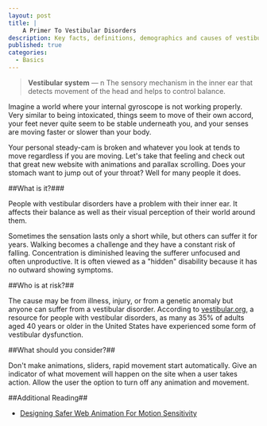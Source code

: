 ```yaml
---
layout: post
title: |
    A Primer To Vestibular Disorders
description: Key facts, definitions, demographics and causes of vestibular disorders.
published: true
categories:
  - Basics
---
```

>**Vestibular system** — n
>The sensory mechanism in the inner ear that detects movement of the head and helps to control balance.

Imagine a world where your internal gyroscope is not working properly. Very similar to being intoxicated, things seem to move of their own accord, your feet never quite seem to be stable underneath you, and your senses are moving faster or slower than your body.

Your personal steady-cam is broken and whatever you look at tends to move regardless if you are moving. Let's take that feeling and check out that great new website with animations and parallax scrolling. Does your stomach want to jump out of your throat? Well for many people it does.

##What is it?###

People with vestibular disorders have a problem with their inner ear. It affects their balance as well as their visual perception of their world around them.

Sometimes the sensation lasts only a short while, but others can suffer it for years. Walking becomes a challenge and they have a constant risk of falling. Concentration is diminished leaving the sufferer unfocused and often unproductive. It is often viewed as a "hidden" disability because it has no outward showing symptoms.

##Who is at risk?##

The cause may be from illness, injury, or from a genetic anomaly but anyone can suffer from a vestibular disorder. According to [vestibular.org](http://vestibular.org/understanding-vestibular-disorder), a resource for people with vestibular disorders, as many as 35% of adults aged 40 years or older in the United States have experienced some form of vestibular dysfunction.

##What should you consider?##

Don't make animations, sliders, rapid movement start automatically. Give an indicator of what movement will happen on the site when a user takes action. Allow the user the option to turn off any animation and movement.

##Additional Reading##
- [Designing Safer Web Animation For Motion Sensitivity](http://alistapart.com/article/designing-safer-web-animation-for-motion-sensitivity)
